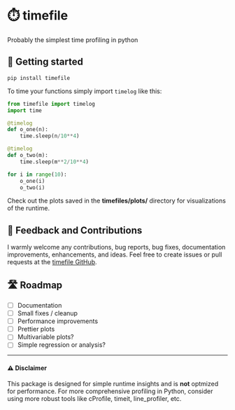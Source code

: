# ⏱️ timefile
Probably the simplest time profiling in python 

## 📍 Getting started
```
pip install timefile
```

To time your functions simply import <code>timelog</code> like this:
```python
from timefile import timelog
import time

@timelog
def o_one(n):
    time.sleep(n/10**4)

@timelog
def o_two(m):
    time.sleep(m**2/10**4)

for i in range(10):
    o_one(i)
    o_two(i)
```
Check out the plots saved in the **timefiles/plots/** directory for visualizations of the runtime.

## 🍻 Feedback and Contributions
I warmly welcome any contributions, bug reports, bug fixes, documentation improvements, enhancements, and ideas.
Feel free to create issues or pull requests at the [timefile GitHub](https://github.com/hugofe99/timefile).

## 🛣️ Roadmap
 - [ ] Documentation
 - [ ] Small fixes / cleanup
 - [ ] Performance improvements
 - [ ] Prettier plots
 - [ ] Multivariable plots?
 - [ ] Simple regression or analysis? 

___

#### ⚠️ Disclaimer 
This package is designed for simple runtime insights and is **not** optmized for performance. For more comprehensive profiling in Python, consider using more robust tools like cProfile, timeit, line_profiler, etc.